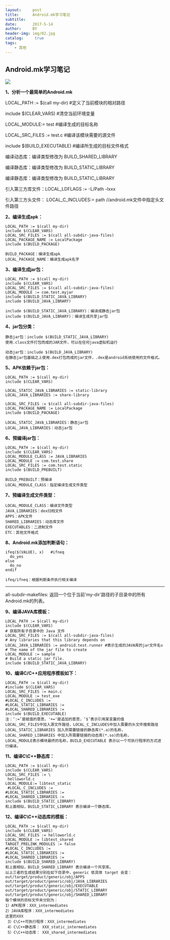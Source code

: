 ```yaml
---
layout:     post
title:      Android.mk学习笔记
subtitle:    
date:       2017-5-14
author:     BY
header-img: img/02.jpg
catalog: 	 true
tags: 
    - 其他
---
```





## Android.mk学习笔记 ##


![](http://i.imgur.com/GbqnRRh.png)


**1、分析一个最简单的Android.mk**

LOCAL_PATH := $(call my-dir)  #定义了当前模块的相对路径

include $(CLEAR_VARS) #清空当前环境变量

LOCAL_MODULE:= test #编译生成的目标名称

LOCAL_SRC_FILES := test.c #编译该模块需要的源文件

include $(BUILD_EXECUTABLE) #编译所生成的目标文件格式

  
编译动态库：编译类型修改为 BUILD_SHARED_LIBRARY

编译静态库：编译类型修改为 BUILD_STATIC_LIBRARY

编译静态库：编译类型修改为 BUILD_STATIC_LIBRARY

引入第三方库文件：LOCAL_LDFLAGS := -L/Path -lxxx

引入第三方头文件：	LOCAL_C_INCLUDES:= path //android.mk文件中指定头文件路径

**2、编译生成apk：**

	LOCAL_PATH := $(call my-dir)
	include $(CLEAR_VARS)
	LOCAL_SRC_FILES := $(call all-subdir-java-files)
	LOCAL_PACKAGE_NAME := LocalPackage
	include $(BUILD_PACKAGE)
	
	BUILD_PACKAGE：编译生成apk
	LOCAL_PACKAGE_NAME：编译生成apk名字

**3、编译生成jar包：**

	LOCAL_PATH := $(call my-dir)
	include $(CLEAR_VARS)
	LOCAL_SRC_FILES := $(call all-subdir-java-files)
	LOCAL_MODULE := com.test.myjar
	include $(BUILD_STATIC_JAVA_LIBRARY)
	include $(BUILD_JAVA_LIBRARY)
	
	include $(BUILD_STATIC_JAVA_LIBRARY)：编译成静态jar包
	include $(BUILD_JAVA_LIBRARY)：编译生成共享jar包

**4、jar包分类：**

	静态jar包：include $(BUILD_STATIC_JAVA_LIBRARY)
	使用.class文件打包而成的JAR文件，可以在任何java虚拟机运行
	
	动态jar包：include $(BUILD_JAVA_LIBRARY)
	在静态jar包基础之上使用.dex打包而成的jar文件，.dex是android系统使用的文件格式。

**5、APK依赖于jar包：**

	LOCAL_PATH := $(call my-dir)
	include $(CLEAR_VARS)
	
	LOCAL_STATIC_JAVA_LIBRARIES := static-library
	LOCAL_JAVA_LIBRARIES := share-library
	
	LOCAL_SRC_FILES := $(call all-subdir-java-files)
	LOCAL_PACKAGE_NAME := LocalPackage
	include $(BUILD_PACKAGE)
	
	LOCAL_STATIC_JAVA_LIBRARIES：静态jar包
	LOCAL_JAVA_LIBRARIES：动态jar包

**6、预编译jar包：**

	LOCAL_PATH := $(call my-dir)
	include $(CLEAR_VARS)
	LOCAL_MODULE_CLASS := JAVA_LIBRARIES
	LOCAL_MODULE := com.test.share
	LOCAL_SRC_FILES := com.test.static
	include $(BUILD_PREBUILT)
	
	BUILD_PREBUILT：预编译
	LOCAL_MODULE_CLASS：指定编译生成文件类型

**7、预编译生成文件类型：**
	
	LOCAL_MODULE_CLASS：编译文件类型
	JAVA_LIBRARIES：dex归档文件
	APPS：APK文件
	SHARED_LIBRARIES：动态库文件
	EXECUTABLES：二进制文件
	ETC：其他文件格式

**8、Android.mk添加判断语句：**

	ifeq($(VALUE), x)	#ifneq
	  do_yes
	else
	  do_no
	endif
	
	ifeq/ifneq：根据判断条件执行相关编译

------------------------

all-subdir-makefiles: 返回一个位于当前'my-dir'路径的子目录中的所有Android.mk的列表。


**9、编译JAVA库模板：**
 
	LOCAL_PATH := $(call my-dir)
	include $(CLEAR_VARS)
	# 获取所有子目录中的 Java 文件
	LOCAL_SRC_FILES := $(call all-subdir-java-files)
	# Any libraries that this library depends on
	LOCAL_JAVA_LIBRARIES := android.test.runner #表示生成的JAVA库的jar文件名v
	# The name of the jar file to create
	LOCAL_MODULE := sample
	# Build a static jar file.
	include $(BUILD_STATIC_JAVA_LIBRARY)

**10、编译C/C++应用程序模板如下：**

	LOCAL_PATH := $(call my-dir)
	#include $(CLEAR_VARS)
	LOCAL_SRC_FILES := main.c
	LOCAL_MODULE := test_exe
	#LOCAL_C_INCLUDES :=
	#LOCAL_STATIC_LIBRARIES :=
	#LOCAL_SHARED_LIBRARIES :=
	include $(BUILD_EXECUTABLE)
	注：‘:=’是赋值的意思，'+='是追加的意思，‘$’表示引用某变量的值
	LOCAL_SRC_FILES中加入源文件路径，LOCAL_C_INCLUDES中加入需要的头文件搜索路径
	LOCAL_STATIC_LIBRARIES 加入所需要链接的静态库(*.a)的名称，
	LOCAL_SHARED_LIBRARIES 中加入所需要链接的动态库(*.so)的名称，
	LOCAL_MODULE表示模块最终的名称，BUILD_EXECUTABLE 表示以一个可执行程序的方式进行编译。

**11、编译C\C++静态库：**
 
	LOCAL_PATH := $(call my-dir)
	include $(CLEAR_VARS)
	LOCAL_SRC_FILES := \
	 helloworld.c
	LOCAL_MODULE:= libtest_static
	 #LOCAL_C_INCLUDES :=
	#LOCAL_STATIC_LIBRARIES :=
	#LOCAL_SHARED_LIBRARIES :=
	include $(BUILD_STATIC_LIBRARY)
	和上面相似，BUILD_STATIC_LIBRARY 表示编译一个静态库。

**12、编译C\C++动态库的模板：**
 
	LOCAL_PATH := $(call my-dir)
	include $(CLEAR_VARS)
	LOCAL_SRC_FILES := helloworld.c
	LOCAL_MODULE := libtest_shared
	TARGET_PRELINK_MODULES := false
	#LOCAL_C_INCLUDES :=
	#LOCAL_STATIC_LIBRARIES :=
	#LOCAL_SHARED_LIBRARIES :=
	include $(BUILD_SHARED_LIBRARY)
	和上面相似，BUILD_SHARED_LIBRARY 表示编译一个共享库。
	以上三者的生成结果分别在如下目录中，generic 依具体 target 会变：
	out/target/product/generic/obj/APPS
	out/target/product/generic/obj/JAVA_LIBRARIES
	out/target/product/generic/obj/EXECUTABLE
	out/target/product/generic/obj/STATIC_LIBRARY
	out/target/product/generic/obj/SHARED_LIBRARY
	每个模块的目标文件夹分别为：
	1）APK程序：XXX_intermediates
	2）JAVA库程序：XXX_intermediates
	这里的XXX
	 3）C\C++可执行程序：XXX_intermediates
	 4）C\C++静态库： XXX_static_intermediates
	 5）C\C++动态库： XXX_shared_intermediates







